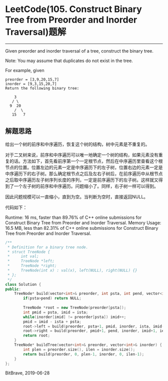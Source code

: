 # LeetCode(105. Construct Binary Tree from Preorder and Inorder Traversal)题解
------
Given preorder and inorder traversal of a tree, construct the binary tree.

Note:
You may assume that duplicates do not exist in the tree.

For example, given

    preorder = [3,9,20,15,7]
    inorder = [9,3,15,20,7]
    Return the following binary tree:

        3
       / \
      9  20
        /  \
       15   7

## 解题思路
给出一个树的前序和中序遍历，恢复这个树的结构，树中元素是不重复的。

对于二叉树来说，前序和中序遍历可以唯一地确定一个树的结构，如果元素没有重复的话。方法如下，首先看前序第一个一定根节点，然后在中序遍历里查看这个根节点的位置。位置左边的元素一定是中序遍历下的左子树，位置右边的元素一定是中序遍历下的右子树。那么确定根节点之后及左右子树后，在前序遍历中从根节点之后取中序遍历左子树序列长度的序列，一定是前序遍历下的左子树。这样就又得到了一个左子树的前序和中序遍历。问题缩小了。同样，右子树一样可以得到。

因此问题规模可以一直缩小，直到为空。当判断为空时，直接返回NULL。

代码如下：

Runtime: 16 ms, faster than 89.76% of C++ online submissions for Construct Binary Tree from Preorder and Inorder Traversal.
Memory Usage: 16.5 MB, less than 82.31% of C++ online submissions for Construct Binary Tree from Preorder and Inorder Traversal.

```c++
/**
 * Definition for a binary tree node.
 * struct TreeNode {
 *     int val;
 *     TreeNode *left;
 *     TreeNode *right;
 *     TreeNode(int x) : val(x), left(NULL), right(NULL) {}
 * };
 */
class Solution {
public:
    TreeNode* build(vector<int>& preorder, int psta, int pend, vector<int>& inorder, int ista, int iend) {
        if(psta>pend) return NULL;
        
        TreeNode *root = new TreeNode(preorder[psta]);
        int pmid = psta, imid = ista;
        while(inorder[imid] != preorder[psta]) imid++;
        pmid = imid - ista + psta;
        root->left = build(preorder, psta+1, pmid, inorder, ista, imid-1);
        root->right = build(preorder, pmid+1, pend, inorder, imid+1, iend);
        return root;
    }
    TreeNode* buildTree(vector<int>& preorder, vector<int>& inorder) {
        int plen = preorder.size(), ilen = inorder.size();
        return build(preorder, 0, plen-1, inorder, 0, ilen-1);
    }
};
```

BitBrave, 2019-06-28